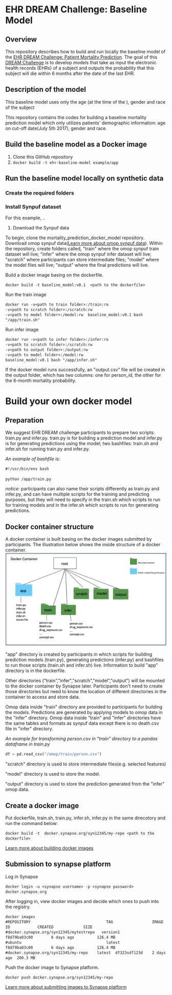 # EHR DREAM Challenge: Baseline Model
## Overview
This repository describes how to build and run locally the
baseline model of the [EHR DREAM Challenge: Patient Mortality Prediction](https://www.synapse.org/#!Synapse:syn18404605). The goal of this [DREAM Challenge](http://dreamchallenges.org/) is to develop models that take as input the electronic health records (EHRs) of a subject and outputs the probability that this subject will die within 6 months after the date of the last EHR.

## Description of the model
This baseline model uses only the age (at the time of the ), gender and race of the subject


This repository contains the codes for building a baseline mortality prediction model which only utilizes patients' demographic information: age on cut-off date(July 5th 2017), gender and race.


## Build the baseline model as a Docker image

1. Clone this GitHub repository
2. `docker build -t ehr-baseline-model example/app`

## Run the baseline model locally on synthetic data
### Create the required folders


### Install Synpuf dataset
For this example, ..

1. Download the Synpuf data




To begin, clone the mortality_prediction_docker_model repository. Download omop synpuf data([Learn more about omop synpuf data](https://www.synapse.org/#!Synapse:syn18405992/wiki/589659)). Within the repository, create folders called, "train" where the omop synpuf train dataset will live; "infer" where the omop synpuf infer dataset will live; "scratch" where participants can store intermediate files; "model" where the model files will live; "output" where the final predictions will live.

Build a docker image basing on the dockerfile.
```
docker build -t baseline_model:v0.1  <path to the dockerfile>

```
Run the train image
```
docker run -v<path to train folder>:/train:ro
-v<path to scratch folder>:/scratch:rw
-v<path to model folder>:/model:rw  baseline_model:v0.1 bash "/app/train.sh"
```
Run infer image
```
docker run -v<path to infer folder>:/infer:ro
-v<path to scratch folder>:/scratch:rw
-v<path to output folder>:/output:rw
-v<path to model folder>:/model:rw
baseline_model:v0.1 bash "/app/infer.sh"
```
If the docker model runs successfully, an "output.csv" file will be created in the output folder, which has two columns: one for person_id, the other for the 6-month mortality probability.


# Build your own docker model  
## Preparation
We suggest EHR DREAM challenge participants to prepare two scripts: train.py and infer.py.
train.py is for building a prediction model and infer.py is for generating predictions using the model; two bashfiles: train.sh and infer.sh for running train.py and infer.py.

*An example of bashfile is:*
```
#!/usr/bin/env bash

python /app/train.py

```
*notice:* participants can also name their scripts differently as train.py and infer.py, and can have multiple scripts for the training and predicting purposes, but they will need to specify in the train.sh which scripts to run for training models and in the infer.sh which scripts to run for generating predictions.

## Docker container structure

A docker container is built basing on the docker images submitted by participants. The illustration below shows the inside structure of a docker container.
![docker container structure](./pics/docker_container_structure.png)

"app" directory is created by participants in which scripts for building prediction models (train.py), generating predictions (infer.py) and bashfiles to run those scripts (train.sh and infer.sh) live. Information to build "app" directory is in the dockerfile.

Other directories ("train","infer","scratch","model","output") will be mounted to the docker container by Synapse later. Participants don't need to create those directories but need to know the location of different directories in the container to access and store data.

Omop data inside "train" directory are provided to participants for building the models. Predictions are generated by applying models to omop data in the "infer" directory.  Omop data inside "train" and "infer" directories have the same tables and formats as synpuf data except there is no death.csv file  in "infer" directory.

*An example for transforming person.csv in "train" directory to a pandas dataframe in train.py*
```python
df = pd.read_csv("/omop/train/person.csv")
```

"scratch" directory is used to store intermediate files(e.g. selected features)

"model" directory is used to store the model.

"output" directory is used to store the prediction generated from the "infer" omop data.



## Create a docker image
Put dockerfile, train.sh, train.py, infer.sh, infer.py in the same direcotory and run the command below:
```
docker build -t  docker.synapse.org/syn12345/my-repo <path to the dockerfile>
```
[Learn more about building docker images](https://docs.docker.com/get-started/)
## Submission to synapse platform
Log in Synapse
```
docker login -u <synapse username> -p <synapse password> docker.synapse.org
```
After logging in, view docker images and decide which ones to push into the registry.
```
docker images
#REPOSITORY                                 TAG                 IMAGE ID            CREATED             SIZE
#docker.synapse.org/syn12345/mytestrepo   version1            f8d79ba03c00        6 days ago          126.4 MB
#ubuntu                                     latest              f8d79ba03c00        6 days ago          126.4 MB
#docker.synapse.org/syn12345/my-repo	latest	df323sdf123d	2 days ago	200.3 MB
```
Push the docker image to Synapse platform.
```
docker push docker.synapse.org/syn12345/my-repo
```
[Learn more about submitting images to Synapse platform](https://docs.synapse.org/articles/docker.html)
